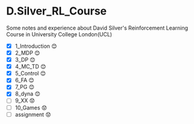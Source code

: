 # D.Silver_RL_Course
Some notes and experience about David Silver's Reinforcement Learning Course in University College London(UCL)



- [x] 1_Introduction :blush:
- [x] 2_MDP :blush:
- [x] 3_DP :blush:
- [x] 4_MC_TD :blush:
- [x] 5_Control :blush:
- [x] 6_FA :blush:
- [x] 7_PG :blush:
- [x] 8_dyna :blush:
- [ ] 9_XX :worried:
- [ ] 10_Games :worried:
- [ ] assignment :worried:
